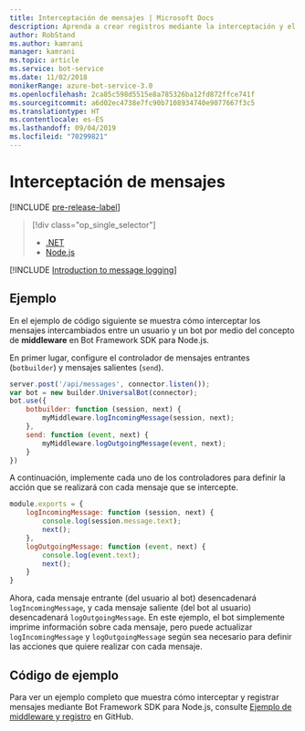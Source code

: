 ```yaml
---
title: Interceptación de mensajes | Microsoft Docs
description: Aprenda a crear registros mediante la interceptación y el procesamiento de intercambios de información con Bot Framework SDK para Node.js.
author: RobStand
ms.author: kamrani
manager: kamrani
ms.topic: article
ms.service: bot-service
ms.date: 11/02/2018
monikerRange: azure-bot-service-3.0
ms.openlocfilehash: 2ca85c598d5515e8a785326ba12fd872ffce741f
ms.sourcegitcommit: a6d02ec4738e7fc90b7108934740e9077667f3c5
ms.translationtype: HT
ms.contentlocale: es-ES
ms.lasthandoff: 09/04/2019
ms.locfileid: "70299821"
---
```

# <a name="intercept-messages"></a>Interceptación de mensajes

[!INCLUDE [pre-release-label](../includes/pre-release-label-v3.md)]

> [!div class="op_single_selector"]
> - [.NET](../dotnet/bot-builder-dotnet-middleware.md)
> - [Node.js](../nodejs/bot-builder-nodejs-intercept-messages.md)

[!INCLUDE [Introduction to message logging](../includes/snippet-message-logging-intro.md)]

## <a name="example"></a>Ejemplo

En el ejemplo de código siguiente se muestra cómo interceptar los mensajes intercambiados entre un usuario y un bot por medio del concepto de **middleware** en Bot Framework SDK para Node.js. 

En primer lugar, configure el controlador de mensajes entrantes (`botbuilder`) y mensajes salientes (`send`).

```javascript
server.post('/api/messages', connector.listen());
var bot = new builder.UniversalBot(connector);
bot.use({
    botbuilder: function (session, next) {
        myMiddleware.logIncomingMessage(session, next);
    },
    send: function (event, next) {
        myMiddleware.logOutgoingMessage(event, next);
    }
})
```

A continuación, implemente cada uno de los controladores para definir la acción que se realizará con cada mensaje que se intercepte.

```javascript
module.exports = {
    logIncomingMessage: function (session, next) {
        console.log(session.message.text);
        next();
    },
    logOutgoingMessage: function (event, next) {
        console.log(event.text);
        next();
    }
}
```

Ahora, cada mensaje entrante (del usuario al bot) desencadenará `logIncomingMessage`, y cada mensaje saliente (del bot al usuario) desencadenará `logOutgoingMessage`.
En este ejemplo, el bot simplemente imprime información sobre cada mensaje, pero puede actualizar `logIncomingMessage` y `logOutgoingMessage` según sea necesario para definir las acciones que quiere realizar con cada mensaje. 

## <a name="sample-code"></a>Código de ejemplo

Para ver un ejemplo completo que muestra cómo interceptar y registrar mensajes mediante Bot Framework SDK para Node.js, consulte <a href="https://aka.ms/v3-js-capability-middlewareLogging" target="_blank">Ejemplo de middleware y registro</a> en GitHub.
